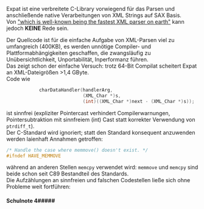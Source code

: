 Expat ist eine verbreitete C-Library vorwiegend für das Parsen und anschließende native Verarbeitungen von XML Strings auf SAX Basis.  
Von ["which is well-known being the fastest XML parser on earth"](https://web.archive.org/web/20140908021713/http://chneukirchen.org/blog/archive/2004/12/push-vs-pull.html) kann jedoch **KEINE** Rede sein.  

Der Quellcode ist für die einfache Aufgabe von XML-Parsen viel zu umfangreich (400KB), es werden unnötige Compiler- und Plattformabhängigkeiten geschaffen, die zwangsläufig zu Unübersichtlichkeit, Unportabilität, Inperformanz führen.  
Das zeigt schon der einfache Versuch: trotz 64-Bit Compilat scheitert Expat an XML-Dateigrößen >1,4 GByte.  
Code wie
```C
            charDataHandler(handlerArg,
                            (XML_Char *)s,
                            (int)((XML_Char *)next - (XML_Char *)s));
```
ist sinnfrei (expliziter Pointercast verhindert Compilerwarnungen, Pointersubtraktion mit sinnfreiem (int) Cast statt korrekter Verwendung von `ptrdiff_t`).  
Der C-Standard wird ignoriert; statt den Standard konsequent anzuwenden werden laienhaft Annahmen getroffen:  
```C
/* Handle the case where memmove() doesn't exist. */
#ifndef HAVE_MEMMOVE
```
während an anderen Stellen `memcpy` verwendet wird: `memmove` und `memcpy` sind beide schon seit C89 Bestandteil des Standards.  
Die Aufzählungen an sinnfreien und falschen Codestellen ließe sich ohne Probleme weit fortführen:  
#### Schulnote 4#####

